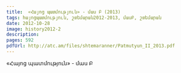 ```yaml
---
title:  «Հայոց պատմություն» - մաս Բ (2013)
tags: հայոցպատմություն, շտեմարան2012-2013, մասԲ, շտեմարան
date: 2012-10-28
image: history2012-2
description: 
pages: 592
pdfUrl: http://atc.am/files/shtemaranner/Patmutyun_II_2013.pdf
---
```



«Հայոց պատմություն» - մաս Բ
